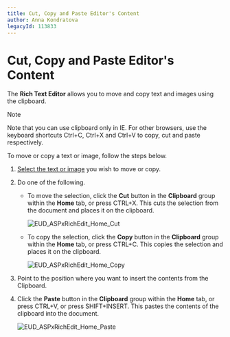 ```yaml
---
title: Cut, Copy and Paste Editor's Content
author: Anna Kondratova
legacyId: 113833
---
```

# Cut, Copy and Paste Editor's Content
The **Rich Text Editor** allows you to move and copy text and images using the clipboard.

> [!NOTE]
> Note that you can use clipboard only in IE. For other browsers, use the keyboard shortcuts Ctrl+C, Ctrl+X and Ctrl+V to copy, cut and paste respectively.

To move or copy a text or image, follow the steps below.
1. [Select the text or image](select-text.md) you wish to move or copy.
2. Do one of the following.
	* To move the selection, click the **Cut** button in the **Clipboard** group within the **Home** tab, or press CTRL+X. This cuts the selection from the document and places it on the clipboard.
		
		![EUD_ASPxRichEdit_Home_Cut](../../../images/img117820.png)
	* To copy the selection, click the **Copy** button in the **Clipboard** group within the **Home** tab, or press CTRL+C. This copies the selection and places it on the clipboard.
		
		![EUD_ASPxRichEdit_Home_Copy](../../../images/img117819.png)
3. Point to the position where you want to insert the contents from the Clipboard.
4. Click the **Paste** button in the **Clipboard** group within the **Home** tab, or press CTRL+V, or press SHIFT+INSERT. This pastes the contents of the clipboard into the document.
	
	![EUD_ASPxRichEdit_Home_Paste](../../../images/img117821.png)